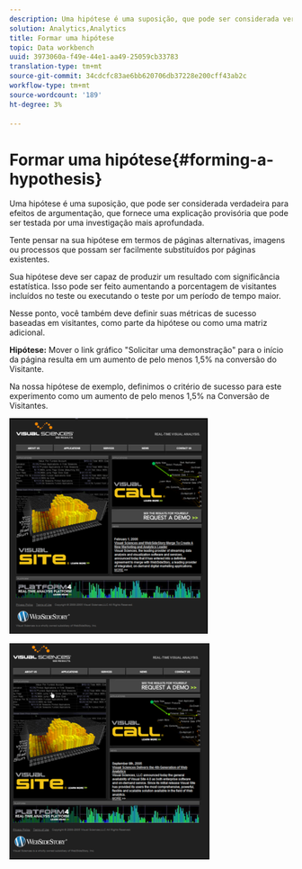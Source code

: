 ```yaml
---
description: Uma hipótese é uma suposição, que pode ser considerada verdadeira para efeitos de argumentação, que fornece uma explicação provisória que pode ser testada por uma investigação mais aprofundada.
solution: Analytics,Analytics
title: Formar uma hipótese
topic: Data workbench
uuid: 3973060a-f49e-44e1-aa49-25059cb33783
translation-type: tm+mt
source-git-commit: 34cdcfc83ae6bb620706db37228e200cff43ab2c
workflow-type: tm+mt
source-wordcount: '189'
ht-degree: 3%

---
```



# Formar uma hipótese{#forming-a-hypothesis}

Uma hipótese é uma suposição, que pode ser considerada verdadeira para efeitos de argumentação, que fornece uma explicação provisória que pode ser testada por uma investigação mais aprofundada.

Tente pensar na sua hipótese em termos de páginas alternativas, imagens ou processos que possam ser facilmente substituídos por páginas existentes.

Sua hipótese deve ser capaz de produzir um resultado com significância estatística. Isso pode ser feito aumentando a porcentagem de visitantes incluídos no teste ou executando o teste por um período de tempo maior.

Nesse ponto, você também deve definir suas métricas de sucesso baseadas em visitantes, como parte da hipótese ou como uma matriz adicional.

**Hipótese:** Mover o link gráfico &quot;Solicitar uma demonstração&quot; para o início da página resulta em um aumento de pelo menos 1,5% na conversão do Visitante.

Na nossa hipótese de exemplo, definimos o critério de sucesso para este experimento como um aumento de pelo menos 1,5% na Conversão de Visitantes.

![](assets/ControlPage.png)

![](assets/TestPage.png)

